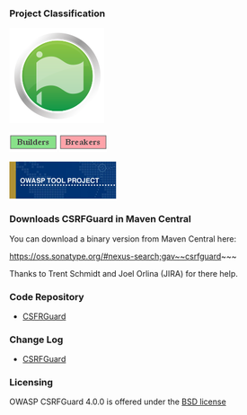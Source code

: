 ### Project Classification

![Flagship Project](assets/images/mature_projects.png)

![Builders](assets/images/owasp_builders_small.png)
![Breakers](assets/images/owasp_breakers_small.png)

![Tool Project](assets/images/owasp_tool_project.png)

### Downloads CSRFGuard in Maven Central

You can download a binary version from Maven Central here:

https://oss.sonatype.org/#nexus-search;gav~~csrfguard~~~

Thanks to Trent Schmidt and Joel Orlina (JIRA) for there help.

### Code Repository

* [CSFRGuard](https://github.com/OWASP/www-project-csrfguard)


### Change Log

* [CSRFGuard](https://github.com/OWASP/www-project-csrfguard/commits)

### Licensing

OWASP CSRFGuard 4.0.0 is offered under the [BSD license](http://www.opensource.org/licenses/bsd-license.php)
